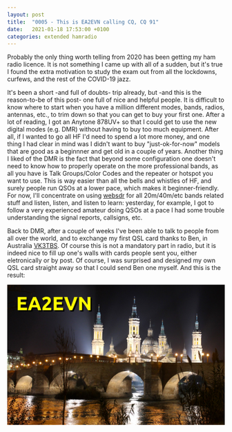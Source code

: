 ```yaml
---
layout: post
title:  "0005 - This is EA2EVN calling CQ, CQ 91"
date:   2021-01-18 17:53:00 +0100
categories: extended hamradio 
---
```


Probably the only thing worth telling from 2020 has been getting my ham radio licence. It is not something I came up with all of a sudden, but it's true I found the extra motivation to study the exam out from all the lockdowns, curfews, and the rest of the COVID-19 jazz.

It's been a short -and full of doubts- trip already, but -and this is the reason-to-be of this post- one full of nice and helpful people. It is difficult to know where to start when you have a million different modes, bands, radios, antennas, etc., to trim down so that you can get to buy your first one. After a lot of reading, I got an Anytone 878UV+ so that I could get to use the new digital modes (e.g. DMR) without having to buy too much equipment. After all, if I wanted to go all HF I'd need to spend a lot more money, and one thing I had clear in mind was I didn't want to buy "just-ok-for-now" models that are good as a beginnner and get old in a couple of years. Another thing I liked of the DMR is the fact that beyond some configuration one doesn't need to know how to properly operate on the more professional bands, as all you have is Talk Groups/Color Codes and the repeater or hotspot you want to use. This is way easier than all the bells and whistles of HF, and surely people run QSOs at a lower pace, which makes it beginner-friendly. For now, I'll concentrate on using [websdr](http://websdr.org/) for all 20m/40m/etc bands related stuff and listen, listen, and listen to learn: yesterday, for example, I got to follow a very experienced amateur doing QSOs at a pace I had some trouble understanding the signal reports, callsigns, etc. 

Back to DMR, after a couple of weeks I've been able to talk to people from all over the world, and to exchange my first QSL card thanks to Ben, in Australia [VK3TBS](https://www.qrz.com/db/VK3TBS). Of course this is not a mandatory part in radio, but it is indeed nice to fill up one's walls with cards people sent you, either eletronically or by post. Of course, I was surprised and designed my own QSL card straight away so that I could send Ben one myself. And this is the result:

<img src="/images/ea2evn.jpg" alt="EA2EVN" class="post-image"/>


